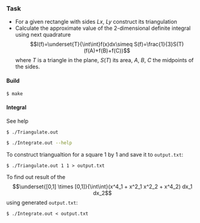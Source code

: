 ### Task

* For a given rectangle with sides $Lx$, $Ly$ construct its triangulation
* Calculate the approximate value of the 2-dimensional definite integral using next quadrature
$$I(f)=\underset{T}{\int\int}f(x)dx\simeq S(f)=\frac{1}{3}S(T)(f(A)+f(B)+f(C))$$
where $T$ is a triangle in the plane, $S(T)$ its area, $A$, $B$, $C$ the midpoints of the sides.

#### Build
```bash
$ make
```

#### Integral
See help
```bash
$ ./Triangulate.out
```
```bash
$ ./Integrate.out --help
```
To construct triangualtion for a square 1 by 1 and save it to `output.txt`:
```
$ ./Triangulate.out 1 1 > output.txt
```
To find out result of the $$\underset{[0,1] \times [0,1]}{\int\int}(x^4_1 + x^2_1 x^2_2 + x^4_2) dx_1 dx_2$$ using generated `output.txt`:
```
$ ./Integrate.out < output.txt
```
